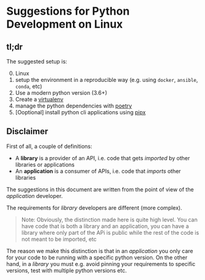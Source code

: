 # Suggestions for Python Development on **Linux**

## tl;dr

The suggested setup is:

0. Linux
1. setup the environment in a reproducible way (e.g. using `docker`, `ansible`, `conda`, etc)
2. Use a modern python version (3.6+)
3. Create a [virtualenv](https://docs.python.org/3/tutorial/venv.html)
4. manage the python dependencies with [poetry](https://python-poetry.org/docs/)
5. \[Ooptional\] install python cli applications using [pipx](https://github.com/pipxproject/pipx)

## Disclaimer

First of all, a couple of definitions:

- A **library** is a provider of an API, i.e. code that gets *imported* by other libraries or applications
- An **application** is a consumer of APIs, i.e. code that *imports* other libraries

The suggestions in this document are written from the point of view of the *application* developer.

The requirements for *library* developers are different (more complex).

> Note: Obviously, the distinction made here is quite high level.
> You can have code that is both a library and an application,
> you can have a library where only part of the APi is public while the rest of the code is not meant to be imported, etc

The reason we make this distinction is that in an *application* you only care for your code to be
running with a specific python version. On the other hand, in a *library* you must e.g. avoid
pinning your requirements to specific versions, test with multiple python versions etc.
